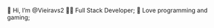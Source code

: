 👋 Hi, I’m @Vieiravs2
👨‍💻 Full Stack Developer;
🌱 Love programming and gaming;

<!---
Vieiravs2/Vieiravs2 is a ✨ special ✨ repository because its `README.md` (this file) appears on your GitHub profile.
You can click the Preview link to take a look at your changes.
--->
